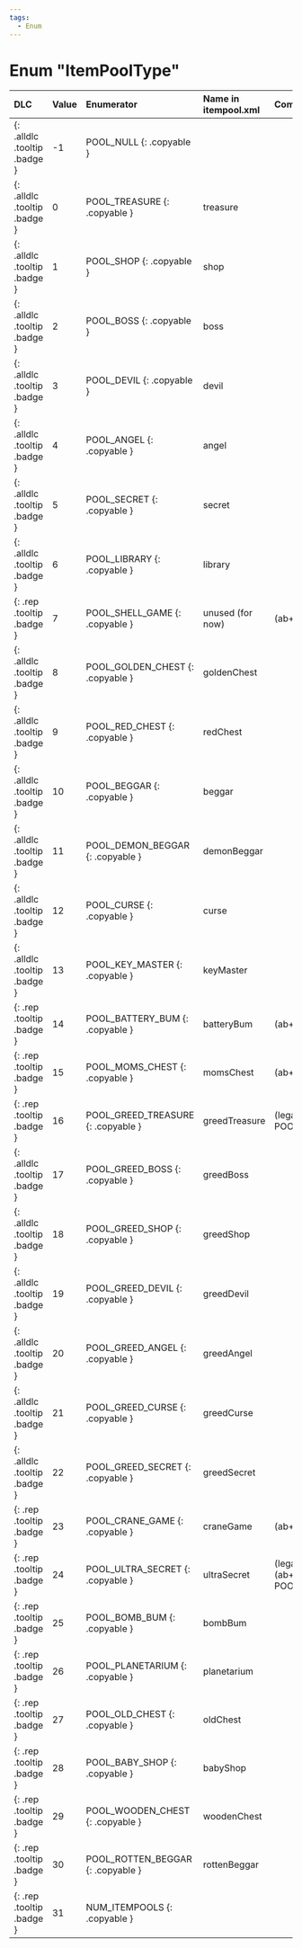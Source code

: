 ```yaml
---
tags:
  - Enum
---
```

# Enum "ItemPoolType"
|DLC|Value|Enumerator| Name in itempool.xml |Comment|
|:--|:--|:--|:--|:--|
|[ ](#){: .alldlc .tooltip .badge }|-1 |POOL_NULL {: .copyable } |  |  |
|[ ](#){: .alldlc .tooltip .badge }|0 |POOL_TREASURE {: .copyable } | treasure | |
|[ ](#){: .alldlc .tooltip .badge }|1 |POOL_SHOP {: .copyable } | shop |  |
|[ ](#){: .alldlc .tooltip .badge }|2 |POOL_BOSS {: .copyable } | boss |  |
|[ ](#){: .alldlc .tooltip .badge }|3 |POOL_DEVIL {: .copyable } | devil |  |
|[ ](#){: .alldlc .tooltip .badge }|4 |POOL_ANGEL {: .copyable } | angel |  |
|[ ](#){: .alldlc .tooltip .badge }|5 |POOL_SECRET {: .copyable } | secret |  |
|[ ](#){: .alldlc .tooltip .badge }|6 |POOL_LIBRARY {: .copyable } | library |  |
|[ ](#){: .rep .tooltip .badge }|7 |POOL_SHELL_GAME {: .copyable } | unused (for now) | (ab+: POOL_CHALLENGE) |
|[ ](#){: .alldlc .tooltip .badge }|8 |POOL_GOLDEN_CHEST {: .copyable } | goldenChest |  |
|[ ](#){: .alldlc .tooltip .badge }|9 |POOL_RED_CHEST {: .copyable } | redChest |  |
|[ ](#){: .alldlc .tooltip .badge }|10 |POOL_BEGGAR {: .copyable } | beggar |  |
|[ ](#){: .alldlc .tooltip .badge }|11 |POOL_DEMON_BEGGAR {: .copyable } | demonBeggar |  |
|[ ](#){: .alldlc .tooltip .badge }|12 |POOL_CURSE {: .copyable } | curse |  |
|[ ](#){: .alldlc .tooltip .badge }|13 |POOL_KEY_MASTER {: .copyable } | keyMaster |  |
|[ ](#){: .rep .tooltip .badge }|14 |POOL_BATTERY_BUM {: .copyable } | batteryBum | (ab+: POOL_BOSSRUSH) |
|[ ](#){: .rep .tooltip .badge }|15 |POOL_MOMS_CHEST {: .copyable } | momsChest | (ab+: POOL_DUNGEON) |
|[ ](#){: .rep .tooltip .badge }|16 |POOL_GREED_TREASURE {: .copyable } | greedTreasure | (legacy: POOL_GREED_TREASUREL) |
|[ ](#){: .alldlc .tooltip .badge }|17 |POOL_GREED_BOSS {: .copyable } | greedBoss |  |
|[ ](#){: .alldlc .tooltip .badge }|18 |POOL_GREED_SHOP {: .copyable } | greedShop |  |
|[ ](#){: .alldlc .tooltip .badge }|19 |POOL_GREED_DEVIL {: .copyable } | greedDevil |  |
|[ ](#){: .alldlc .tooltip .badge }|20 |POOL_GREED_ANGEL {: .copyable } | greedAngel |  |
|[ ](#){: .alldlc .tooltip .badge }|21 |POOL_GREED_CURSE {: .copyable } | greedCurse |  |
|[ ](#){: .alldlc .tooltip .badge }|22 |POOL_GREED_SECRET {: .copyable } | greedSecret |  |
|[ ](#){: .rep .tooltip .badge }|23 |POOL_CRANE_GAME {: .copyable } | craneGame | (ab+: POOL_GREED_LIBRARY)  |
|[ ](#){: .rep .tooltip .badge }|24 |POOL_ULTRA_SECRET {: .copyable } | ultraSecret | (legacy: POOL_24) <br> (ab+: POOL_GREED_GOLDEN_CHEST) |
|[ ](#){: .rep .tooltip .badge }|25 |POOL_BOMB_BUM {: .copyable } | bombBum |  |
|[ ](#){: .rep .tooltip .badge }|26 |POOL_PLANETARIUM {: .copyable } | planetarium |  |
|[ ](#){: .rep .tooltip .badge }|27 |POOL_OLD_CHEST {: .copyable } | oldChest |  |
|[ ](#){: .rep .tooltip .badge }|28 |POOL_BABY_SHOP {: .copyable } | babyShop |  |
|[ ](#){: .rep .tooltip .badge }|29 |POOL_WOODEN_CHEST {: .copyable } | woodenChest |  |
|[ ](#){: .rep .tooltip .badge }|30 |POOL_ROTTEN_BEGGAR {: .copyable } | rottenBeggar |  |
|[ ](#){: .rep .tooltip .badge }|31 |NUM_ITEMPOOLS {: .copyable } |  |
